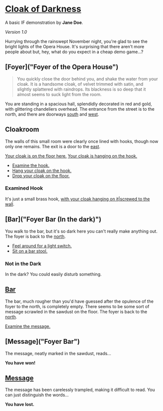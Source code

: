 # [Cloak of Darkness](/foyer)

A basic IF demonstration by **Jane Doe**.

*Version 1.0*

Hurrying through the rainswept November night, you're glad to see the bright lights of the Opera House. It's surprising that there aren't more people about but, hey, what do you expect in a cheap demo game...?

## [Foyer]("Foyer of the Opera House")

> You quickly close the door behind you, and shake the water from your cloak. It is a handsome cloak, of velvet trimmed with satin, and slightly splattered with raindrops. Its blackness is so deep that it almost seems to suck light from the room.

You are standing in a spacious hall, splendidly decorated in red and gold, with glittering chandeliers overhead. The entrance from the street is to the north, and there are doorways [south](/bar) and [west](/cloakroom).

## Cloakroom

The walls of this small room were clearly once lined with hooks, though now only one remains. The exit is a door to the [east](/foyer).

[Your cloak is on the floor here.](?dropped-cloak)
[Your cloak is hanging on the hook.](?hung-cloak)

- [Examine the hook.](#examined-hook)
- [Hang your cloak on the hook.](?!lost-cloak#lost-cloak+hung-cloak)
- [Drop your cloak on the floor.](?!lost-cloak#lost-cloak+dropped-cloak)

### Examined Hook

It's just a small brass hook, [with your cloak hanging on it|screwed to the wall](?hung-cloak).

## [Bar]("Foyer Bar (In the dark)")

You walk to the bar, but it's so dark here you can't really make anything out. The foyer is back to the [north](/foyer).

- [Feel around for a light switch.](?!scuffled1#scuffled1+not-in-the-dark)
- [Sit on a bar stool.](?!scuffled2#scuffled2+not-in-the-dark)

### Not in the Dark

In the dark? You could easily disturb something.

## [Bar](?lost-cloak "Foyer Bar")

The bar, much rougher than you'd have guessed after the opulence of the foyer to the north, is completely empty. There seems to be some sort of message scrawled in the sawdust on the floor. The foyer is back to the [north](/foyer).

[Examine the message.](/message)

## [Message]("Foyer Bar")

The message, neatly marked in the sawdust, reads...

**You have won!**

## [Message](?scuffled1&scuffled2 "Foyer Bar")

The message has been carelessly trampled, making it difficult to read. You can just distinguish the words...

**You have lost.**